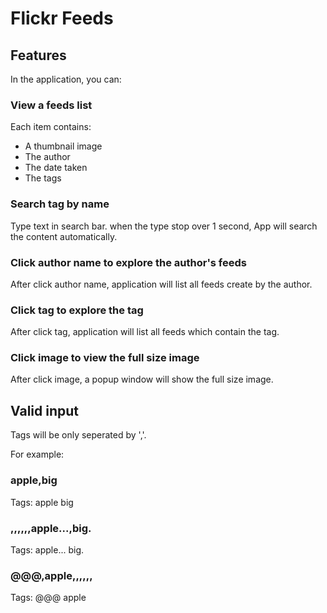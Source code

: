 # Flickr Feeds

## Features

In the application, you can:

### View a feeds list

Each item contains:

- A thumbnail image
- The author
- The date taken
- The tags

### Search tag by name

Type text in search bar. when the type stop over 1 second, App will search the content automatically.

### Click author name to explore the author's feeds

After click author name, application will list all feeds create by the author.

### Click tag to explore the tag

After click tag, application will list all feeds which contain the tag.

### Click image to view the full size image

After click image, a popup window will show the full size image.

## Valid input

Tags will be only seperated by ','.

For example:

### apple,big

Tags: apple big

### ,,,,,,apple...,big.

Tags: apple... big.

### @@@,apple,,,,,,

Tags: @@@ apple
